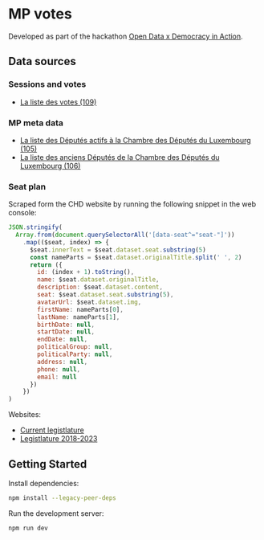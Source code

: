 # MP votes

Developed as part of the hackathon [Open Data x Democracy in Action](https://data.public.lu/en/posts/hackathon-open-data-x-democracy-in-action/).

## Data sources

### Sessions and votes

- [La liste des votes (109)](https://data.public.lu/en/datasets/la-liste-des-votes/)

### MP meta data

- [La liste des Députés actifs à la Chambre des Députés du Luxembourg (105)](https://data.public.lu/en/datasets/la-liste-des-deputes-actifs-a-la-chambre-des-deputes-du-luxembourg/)
- [La liste des anciens Députés de la Chambre des Députés du Luxembourg (106)](https://data.public.lu/en/datasets/la-liste-des-anciens-deputes-de-la-chambre-des-deputes-du-luxembourg/)

### Seat plan

Scraped form the CHD website by running the following snippet in the web console:

```js
JSON.stringify(
  Array.from(document.querySelectorAll('[data-seat^="seat-"]'))
    .map(($seat, index) => {
      $seat.innerText = $seat.dataset.seat.substring(5)
      const nameParts = $seat.dataset.originalTitle.split(' ', 2)
      return ({
        id: (index + 1).toString(),
        name: $seat.dataset.originalTitle,
        description: $seat.dataset.content,
        seat: $seat.dataset.seat.substring(5),
        avatarUrl: $seat.dataset.img,
        firstName: nameParts[0],
        lastName: nameParts[1],
        birthDate: null,
        startDate: null,
        endDate: null,
        politicalGroup: null,
        politicalParty: null,
        address: null,
        phone: null,
        email: null
      })
    })
)
```

Websites:

- [Current legistlature](https://www.chd.lu/en/room)
- [Legistlature 2018-2023](https://web.archive.org/web/20230922045859/https://www.chd.lu/en/room)

## Getting Started

Install dependencies:

```bash
npm install --legacy-peer-deps
```

Run the development server:

```bash
npm run dev
```
